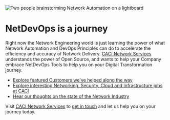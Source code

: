 ![Two people brainstorming Network Automation on a lightboard](https://www.caci.co.uk/wp-content/uploads/2021/07/network_design_deployment_1920x1080_v2.png)

# NetDevOps is a journey
Right now the Network Engineering world is just learning the power of what Network Automation and DevOps Principles can do to accelerate the efficiency and accuracy of Network Delivery. [CACI Network Services](https://www.caci.co.uk/services/network-infrastructure-consulting/) understands the power of Open Source, and wants to help your Company embrace NetDevOps Tools to help you on your Digital Transformation journey.

- [Explore featured Customers we've helped along the way](https://www.caci.co.uk/insights-filter/?_sft_category=case-studies&_sft_services=network-design-deployment-management)
- [Explore interesting Networking, Security, Cloud and Infrastructure jobs at CACI](https://www.jobserve.com/gb/en/listings/employers/caci-network-services/?lid=6f0fd8f357)
- [Hear our thoughts on the state of the Network Industry](https://www.caci.co.uk/insights-filter/?_sft_category=opinions&_sft_services=network-design-deployment-management)

Visit [CACI Network Services](https://www.caci.co.uk/services/network-infrastructure-consulting/) to [get in touch](https://info.caci.co.uk/contact-us-network-services) and let us help you on your journey today.
